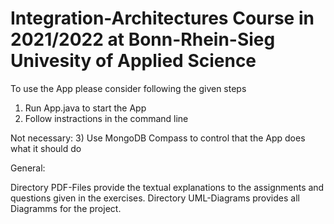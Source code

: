# Integration-Architectures Course in 2021/2022 at Bonn-Rhein-Sieg Univesity of Applied Science 

To use the App please consider following the given steps

1) Run App.java to start the App
2) Follow instractions in the command line

Not necessary:
3) Use MongoDB Compass to control that the App does what it should do


General: 

Directory PDF-Files provide the textual explanations to the assignments and questions given in the exercises.
Directory UML-Diagrams provides all Diagramms for the project.
